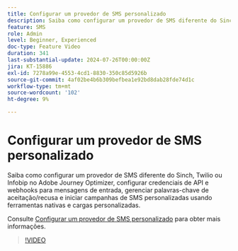 ```yaml
---
title: Configurar um provedor de SMS personalizado
description: Saiba como configurar um provedor de SMS diferente do Sinch, Twilio ou Infobip no Adobe Journey Optimizer, configurar credenciais de API e webhooks para mensagens de entrada, gerenciar palavras-chave de aceitação/recusa e iniciar campanhas de SMS personalizadas usando ferramentas nativas e cargas personalizadas.
feature: SMS
role: Admin
level: Beginner, Experienced
doc-type: Feature Video
duration: 341
last-substantial-update: 2024-07-26T00:00:00Z
jira: KT-15886
exl-id: 7278a99e-4553-4cd1-8830-350c85d5926b
source-git-commit: 4af02be4b6b309befbea1e92bd8dab28fde74d1c
workflow-type: tm+mt
source-wordcount: '102'
ht-degree: 9%

---
```


# Configurar um provedor de SMS personalizado

Saiba como configurar um provedor de SMS diferente do Sinch, Twilio ou Infobip no Adobe Journey Optimizer, configurar credenciais de API e webhooks para mensagens de entrada, gerenciar palavras-chave de aceitação/recusa e iniciar campanhas de SMS personalizadas usando ferramentas nativas e cargas personalizadas.

Consulte [Configurar um provedor de SMS personalizado](https://experienceleague.adobe.com/pt-br/docs/journey-optimizer/using/channels/sms/configure-sms/sms-configuration-custom) para obter mais informações.

>[!VIDEO](https://video.tv.adobe.com/v/3443611/?learn=on&enablevpops&captions=por_br)
